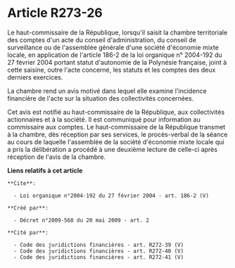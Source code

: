 # Article R273-26

Le haut-commissaire de la République, lorsqu'il saisit la chambre territoriale des comptes d'un acte du conseil
d'administration, du conseil de surveillance ou de l'assemblée générale d'une société d'économie mixte locale, en application
de l'article 186-2 de la loi organique n° 2004-192 du 27 février 2004 portant statut d'autonomie de la Polynésie française,
joint à cette saisine, outre l'acte concerné, les statuts et les comptes des deux derniers exercices. 

La chambre rend un avis motivé dans lequel elle examine l'incidence financière de l'acte sur la situation des collectivités
concernées. 

Cet avis est notifié au haut-commissaire de la République, aux collectivités actionnaires et à la société. Il est communiqué
pour information au commissaire aux comptes. Le haut-commissaire de la République transmet à la chambre, dès réception par
ses services, le procès-verbal de la séance au cours de laquelle l'assemblée de la société d'économie mixte locale qui a pris
la délibération a procédé à une deuxième lecture de celle-ci après réception de l'avis de la chambre.

**Liens relatifs à cet article**

	**Cite**:

	  - Loi organique n°2004-192 du 27 février 2004 - art. 186-2 (V)

	**Créé par**:

	  - Décret n°2009-568 du 20 mai 2009 - art. 2

	**Cité par**:

	  - Code des juridictions financières - art. R272-39 (V)
	  - Code des juridictions financières - art. R272-40 (V)
	  - Code des juridictions financières - art. R272-41 (V)
